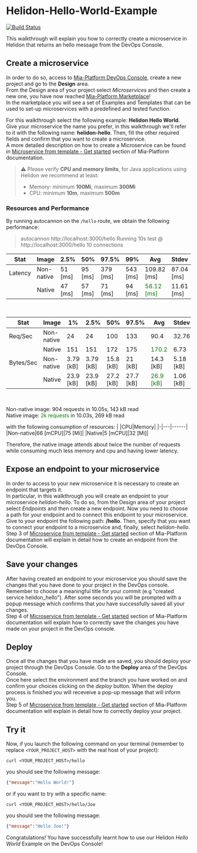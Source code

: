 # Helidon-Hello-World-Example


[![Build Status][github-actions-svg]][github-actions]

This walkthrough will explain you how to correctly create a microservice in Helidon that returns an hello message from the DevOps Console.

## Create a microservice

In order to do so, access to [Mia-Platform DevOps Console](https://console.cloud.mia-platform.eu/login), create a new project and go to the **Design** area.  
From the Design area of your project select _Microservices_ and then create a new one, you have now reached [Mia-Platform Marketplace](https://docs.mia-platform.eu/development_suite/api-console/api-design/marketplace/)!  
In the marketplace you will see a set of Examples and Templates that can be used to set-up microservices with a predefined and tested function.  

For this walkthrough select the following example: **Helidon Hello World**.
Give your microservice the name you prefer, in this walkthrough we'll refer to it with the following name: **helidon-hello**. Then, fill the other required fields and confirm that you want to create a microservice.  
A more detailed description on how to create a Microservice can be found in [Microservice from template - Get started](https://docs.mia-platform.eu/development_suite/api-console/api-design/custom_microservice_get_started/#2-service-creation) section of Mia-Platform documentation.

> :warning:
> Please verify **CPU and memory limits**, for Java applications using Helidon we recommend at least:
> * Memory: minimum **100Mi**, maximum **300Mi**
> * CPU: minimum **10m**, maximum **500m**

### Resources and Performance
By running autocannon on the `/hello` route, we obtain the following performance: 

> autocannon http://localhost:3000/hello
Running 10s test @ http://localhost:3000/hello
10 connections

|Stat|Image|2.5%|50%|97.5%|99%|Avg|Stdev|Max|
|----|-----|----|---|-----|---|---|-----|---|
|Latency|Non-native|51 [ms]|95 [ms]|379 [ms]|543 [ms]|109.82 [ms]|87.04 [ms]|823 [ms]|
| |Native|47 [ms]|57 [ms]|71 [ms]|94 [ms]|<span style="color:green">58.12 [ms]</span>|11.61 [ms]|214 [ms]|
<br />

|Stat|Image|1%|2.5%|50%|97.5%|Avg|Stdev|Min|
|----|-----|--|----|---|-----|---|-----|---|
|Req/Sec|Non-native|24|24|100|133|90.4|32.76|24|
| |Native|151|151|172|175|<span style="color:green">170.2</span>|6.73|151|
|Bytes/Sec|Non-native|3.79 [kB]|3.79 [kB]|15.8 [kB]|21 [kB]|14.3 [kB]|5.18 [kB]|3.79 [kB]|
| |Native|23.9 [kB]|23.9 [kB]|27.2 [kB]|27.7 [kB]|<span style="color:green">26.9 [kB]</span>|1.06 [kB]|23.9 [kB]|
<br />

Non-native image: 904 requests in 10.05s, 143 kB read
<br />
Native image: <span style="color:green">2k requests</span> in 10.03s, 269 kB read

with the following consumption of resources:
| |CPU|Memory|
|-|---|------|
|Non-native|66 [mCPU]|75 [Mi]|
|Native|5 [mCPU]|32 [Mi]|
<br />

Therefore, the native image attends about twice the number of requests while consuming much less memory and cpu and having lower latency.

## Expose an endpoint to your microservice

In order to access to your new microservice it is necessary to create an endpoint that targets it.  
In particular, in this walkthrough you will create an endpoint to your microservice *helidon-hello*. To do so, from the Design area of your project select _Endpoints_ and then create a new endpoint.
Now you need to choose a path for your endpoint and to connect this endpoint to your microservice. Give to your endpoint the following path: **/hello**. Then, specify that you want to connect your endpoint to a microservice and, finally, select *helidon-hello*.  
Step 3 of [Microservice from template - Get started](https://docs.mia-platform.eu/development_suite/api-console/api-design/custom_microservice_get_started/#3-creating-the-endpoint) section of Mia-Platform documentation will explain in detail how to create an endpoint from the DevOps Console.

## Save your changes

After having created an endpoint to your microservice you should save the changes that you have done to your project in the DevOps console.  
Remember to choose a meaningful title for your commit (e.g "created service helidon_hello"). After some seconds you will be prompted with a popup message which confirms that you have successfully saved all your changes.  
Step 4 of [Microservice from template - Get started](https://docs.mia-platform.eu/development_suite/api-console/api-design/custom_microservice_get_started/#4-save-the-project) section of Mia-Platform documentation will explain how to correctly save the changes you have made on your project in the DevOps console.

## Deploy

Once all the changes that you have made are saved, you should deploy your project through the DevOps Console. Go to the **Deploy** area of the DevOps Console.  
Once here select the environment and the branch you have worked on and confirm your choices clicking on the *deploy* button. When the deploy process is finished you will receveive a pop-up message that will inform you.  
Step 5 of [Microservice from template - Get started](https://docs.mia-platform.eu/development_suite/api-console/api-design/custom_microservice_get_started/#5-deploy-the-project-through-the-api-console) section of Mia-Platform documentation will explain in detail how to correctly deploy your project.

## Try it

Now, if you launch the following command on your terminal (remember to replace `<YOUR_PROJECT_HOST>` with the real host of your project):

```shell
curl <YOUR_PROJECT_HOST>/hello
```

you should see the following message:

```json
{"message":"Hello World!"}
```

or if you want to try with a specific name:

```shell
curl <YOUR_PROJECT_HOST>/hello/Joe
```

you should see the following message:

```json
{"message":"Hello Joe!"}
```

Congratulations! You have successfully learnt how to use our Helidon _Hello World_ Example on the DevOps Console!

[github-actions]: https://github.com/mia-platform-marketplace/Helidon-Hello-World-Example/actions
[github-actions-svg]: https://github.com/mia-platform-marketplace/Helidon-Hello-World-Example/workflows/Java%20CI%20with%20Maven/badge.svg
